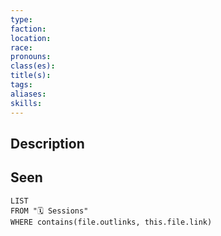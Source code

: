 ```yaml
---
type: 
faction: 
location: 
race: 
pronouns: 
class(es): 
title(s): 
tags: 
aliases: 
skills:
---
```

## Description

## Seen
```dataview
LIST
FROM "🗓️ Sessions"
WHERE contains(file.outlinks, this.file.link)
```
